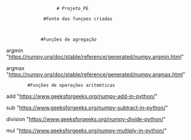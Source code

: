                       # Projeto_PE

                  #Fonte das funçoes criadas
                  
                  
                  
                 #Funções de agregação           
argmin "https://numpy.org/doc/stable/reference/generated/numpy.argmin.html"

argmax "https://numpy.org/doc/stable/reference/generated/numpy.argmax.html"

            #Funções de operações aritméticas
add "https://www.geeksforgeeks.org/numpy-add-in-python/"

sub "https://www.geeksforgeeks.org/numpy-subtract-in-python/"

division "https://www.geeksforgeeks.org/numpy-divide-python/"

mul "https://www.geeksforgeeks.org/numpy-multiply-in-python/"


